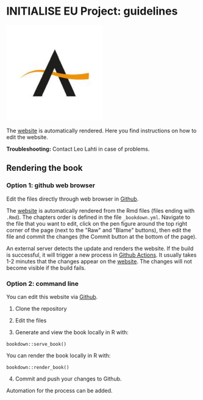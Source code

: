 # INITIALISE EU Project: guidelines

<img src="img/logo.jpeg" alt="Logo" width="50%"/>

The [website](https://initialise-eu-project.github.io/guidelines/) is automatically rendered. Here you find instructions on how to edit the website. 

**Troubleshooting:** Contact Leo Lahti in case of problems.


## Rendering the book

### Option 1: github web browser

Edit the files directly through web browser in [Github](https://github.com/INITIALISE-EU-project/guidelines).

The [website](https://initialise-eu-project.github.io/guidelines/) is automatically rendered from the Rmd files (files ending with `.Rmd`). The chapters order is defined in the file `_bookdown.yml`. Navigate to the file that you want to edit, click on the pen figure around the top right corner of the page (next to the "Raw" and "Blame" buttons), then edit the file and commit the changes (the Commit button at the bottom of the page).

An external server detects the update and renders the website. If the build is successful, it will trigger a new process in [Github Actions](https://github.com/INITIALISE-EU-project/guidelines/actions). It usually takes 1-2 minutes that the changes appear on the [website](https://initialise-eu-project.github.io/guidelines). The changes will not become visible if the build fails. 


### Option 2: command line

You can edit this website via [Github](https://github.com/INITIALISE-EU-project/guidelines).

1. Clone the repository

2. Edit the files

3. Generate and view the book locally in R with:

```{r serve}
bookdown::serve_book()
```

You can render the book locally in R with:

```{r render}
bookdown::render_book()
``` 

4. Commit and push your changes to Github.


Automation for the process can be added.

